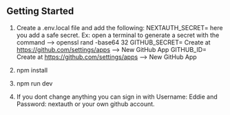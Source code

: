 ## Getting Started

1. Create a .env.local file and add the following:
NEXTAUTH_SECRET= here you add a safe secret. Ex: open a terminal to generate a secret with the command --> openssl rand -base64 32
GITHUB_SECRET= Create at https://github.com/settings/apps --> New GitHub App
GITHUB_ID= Create at https://github.com/settings/apps --> New GitHub App

2. npm install

3. npm run dev

4. If you dont change anything you can sign in with Username: Eddie and Password: nextauth or your own github account.